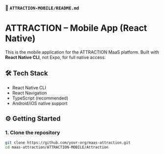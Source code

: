 ### 📁 `ATTRACTION-MOBILE/README.md`

# ATTRACTION – Mobile App (React Native)

This is the mobile application for the ATTRACTION MaaS platform.
Built with **React Native CLI**, not Expo, for full native access.

## 🛠 Tech Stack

- React Native CLI
- React Navigation
- TypeScript (recommended)
- Android/iOS native support

## ⚙️ Getting Started

### 1. Clone the repository

```bash
git clone https://github.com/your-org/maas-attraction.git
cd maas-attraction/ATTRACTION-MOBILE/Attraction
```
